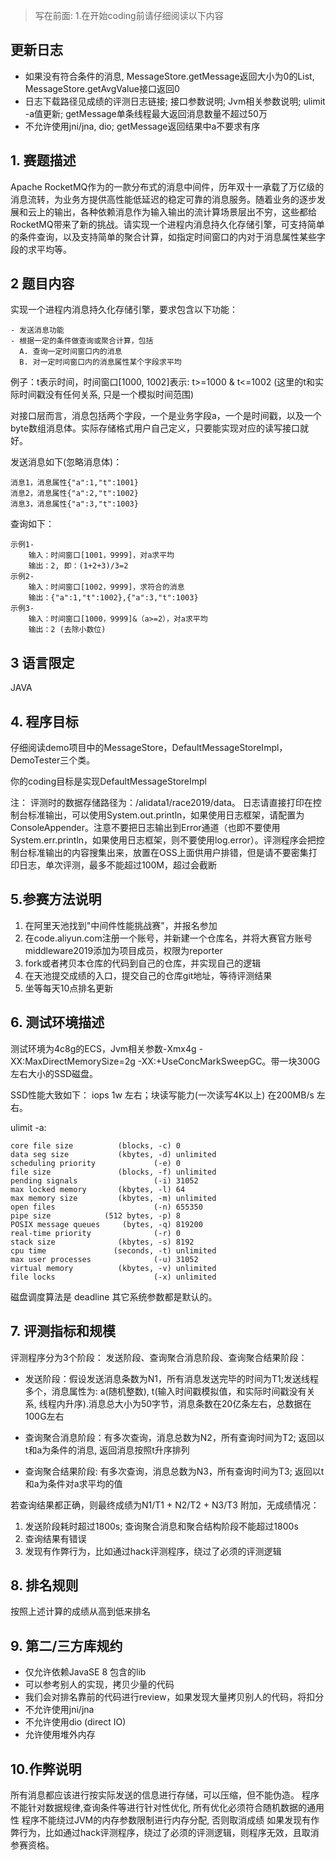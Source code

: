 >写在前面: 
> 1.在开始coding前请仔细阅读以下内容

## 更新日志
* 如果没有符合条件的消息, MessageStore.getMessage返回大小为0的List, MessageStore.getAvgValue接口返回0
* 日志下载路径见成绩的评测日志链接; 接口参数说明; Jvm相关参数说明; ulimit -a值更新; getMessage单条线程最大返回消息数量不超过50万
* 不允许使用jni/jna, dio; getMessage返回结果中a不要求有序

## 1. 赛题描述
Apache RocketMQ作为的一款分布式的消息中间件，历年双十一承载了万亿级的消息流转，为业务方提供高性能低延迟的稳定可靠的消息服务。随着业务的逐步发展和云上的输出，各种依赖消息作为输入输出的流计算场景层出不穷，这些都给RocketMQ带来了新的挑战。请实现一个进程内消息持久化存储引擎，可支持简单的条件查询，以及支持简单的聚合计算，如指定时间窗口的内对于消息属性某些字段的求平均等。

## 2 题目内容
  实现一个进程内消息持久化存储引擎，要求包含以下功能：

    - 发送消息功能
    - 根据一定的条件做查询或聚合计算，包括
      A. 查询一定时间窗口内的消息
      B. 对一定时间窗口内的消息属性某个字段求平均

  例子：t表示时间，时间窗口[1000, 1002]表示: t>=1000 & t<=1002 (这里的t和实际时间戳没有任何关系, 只是一个模拟时间范围)

  对接口层而言，消息包括两个字段，一个是业务字段a，一个是时间戳，以及一个byte数组消息体。实际存储格式用户自己定义，只要能实现对应的读写接口就好。

  发送消息如下(忽略消息体)：

    消息1，消息属性{"a":1,"t":1001}
    消息2，消息属性{"a":2,"t":1002}
    消息3，消息属性{"a":3,"t":1003}

  查询如下：

    示例1-
        输入：时间窗口[1001，9999]，对a求平均
        输出：2, 即：(1+2+3)/3=2
    示例2-
        输入：时间窗口[1002，9999]，求符合的消息
        输出：{"a":1,"t":1002},{"a":3,"t":1003}
    示例3-
        输入：时间窗口[1000，9999]&（a>=2），对a求平均
        输出：2 (去除小数位)


## 3 语言限定
JAVA


## 4.  程序目标

仔细阅读demo项目中的MessageStore，DefaultMessageStoreImpl，DemoTester三个类。

你的coding目标是实现DefaultMessageStoreImpl

注：
评测时的数据存储路径为：/alidata1/race2019/data。
日志请直接打印在控制台标准输出，可以使用System.out.println，如果使用日志框架，请配置为ConsoleAppender。注意不要把日志输出到Error通道（也即不要使用System.err.println，如果使用日志框架，则不要使用log.error）。评测程序会把控制台标准输出的内容搜集出来，放置在OSS上面供用户排错，但是请不要密集打印日志，单次评测，最多不能超过100M，超过会截断


## 5.参赛方法说明
1. 在阿里天池找到"中间件性能挑战赛"，并报名参加
2. 在code.aliyun.com注册一个账号，并新建一个仓库名，并将大赛官方账号middleware2019添加为项目成员，权限为reporter
3. fork或者拷贝本仓库的代码到自己的仓库，并实现自己的逻辑
4. 在天池提交成绩的入口，提交自己的仓库git地址，等待评测结果
5. 坐等每天10点排名更新


## 6. 测试环境描述
测试环境为4c8g的ECS，Jvm相关参数-Xmx4g -XX:MaxDirectMemorySize=2g -XX:+UseConcMarkSweepGC。带一块300G左右大小的SSD磁盘。

SSD性能大致如下：
iops 1w 左右；块读写能力(一次读写4K以上) 在200MB/s 左右。

ulimit -a:

```
core file size          (blocks, -c) 0
data seg size           (kbytes, -d) unlimited
scheduling priority             (-e) 0
file size               (blocks, -f) unlimited
pending signals                 (-i) 31052
max locked memory       (kbytes, -l) 64
max memory size         (kbytes, -m) unlimited
open files                      (-n) 655350
pipe size            (512 bytes, -p) 8
POSIX message queues     (bytes, -q) 819200
real-time priority              (-r) 0
stack size              (kbytes, -s) 8192
cpu time               (seconds, -t) unlimited
max user processes              (-u) 31052
virtual memory          (kbytes, -v) unlimited
file locks                      (-x) unlimited
```
磁盘调度算法是 deadline
其它系统参数都是默认的。

## 7. 评测指标和规模
评测程序分为3个阶段： 发送阶段、查询聚合消息阶段、查询聚合结果阶段：

   * 发送阶段：假设发送消息条数为N1，所有消息发送完毕的时间为T1;发送线程多个，消息属性为: a(随机整数), t(输入时间戳模拟值，和实际时间戳没有关系, 线程内升序).消息总大小为50字节，消息条数在20亿条左右，总数据在100G左右

   * 查询聚合消息阶段：有多次查询，消息总数为N2，所有查询时间为T2; 返回以t和a为条件的消息, 返回消息按照t升序排列

   * 查询聚合结果阶段: 有多次查询，消息总数为N3，所有查询时间为T3; 返回以t和a为条件对a求平均的值

  若查询结果都正确，则最终成绩为N1/T1 + N2/T2 + N3/T3
  附加，无成绩情况：
  1. 发送阶段耗时超过1800s; 查询聚合消息和聚合结构阶段不能超过1800s
  2. 查询结果有错误
  3. 发现有作弊行为，比如通过hack评测程序，绕过了必须的评测逻辑

## 8. 排名规则

按照上述计算的成绩从高到低来排名


## 9. 第二/三方库规约

* 仅允许依赖JavaSE 8 包含的lib
* 可以参考别人的实现，拷贝少量的代码
* 我们会对排名靠前的代码进行review，如果发现大量拷贝别人的代码，将扣分
* 不允许使用jni/jna
* 不允许使用dio (direct IO)
* 允许使用堆外内存

## 10.作弊说明

所有消息都应该进行按实际发送的信息进行存储，可以压缩，但不能伪造。
程序不能针对数据规律,查询条件等进行针对性优化, 所有优化必须符合随机数据的通用性
程序不能绕过JVM的内存参数限制进行内存分配, 否则取消成绩
如果发现有作弊行为，比如通过hack评测程序，绕过了必须的评测逻辑，则程序无效，且取消参赛资格。